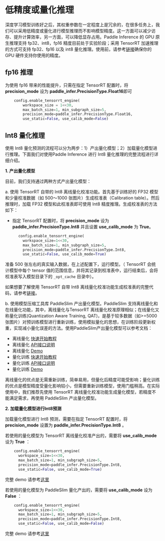 # 低精度或量化推理

深度学习模型训练好之后，其权重参数在一定程度上是冗余的，在很多任务上，我们可以采用低精度或量化进行模型推理而不影响模型精度。这一方面可以减少访存、提升计算效率，另一方面，可以降低显存占用。Paddle Inference 的 GPU 原生推理支持 fp32、int8，fp16 精度目前处于实验阶段；采用 TensorRT 加速推理的方式可支持 fp32、fp16 以及 int8 量化推理。使用前，请参考[链接](https://docs.nvidia.com/deeplearning/tensorrt/support-matrix/index.html)确保你的 GPU 硬件支持你使用的精度。

## fp16 推理

为使用 fp16 带来的性能提升，只需在指定 TensorRT 配置时，将 **precision_mode** 设为 **paddle_infer.PrecisionType.Float16**即可
```python
	config.enable_tensorrt_engine(
		workspace_size = 1<<30,
		max_batch_size=1, min_subgraph_size=5,
		precision_mode=paddle_infer.PrecisionType.Float16,
		use_static=False, use_calib_mode=False)
```

## Int8 量化推理

使用 Int8 量化预测的流程可以分为两步：1）产出量化模型；2）加载量化模型进行推理。下面我们对使用Paddle Inference 进行 Int8 量化推理的完整流程进行详细介绍。

**1. 产出量化模型**

目前，我们支持通过两种方式产出量化模型：

a. 使用 TensorRT 自带的 Int8 离线量化校准功能。首先基于训练好的 FP32 模型和少量校准数据（如 500～1000 张图片）生成校准表（Calibration table）。然后推理时，加载 FP32 模型和此校准表即可使用 Int8 精度推理。生成校准表的方法如下：

  - 指定 TensorRT 配置时，将 **precision_mode** 设为 **paddle_infer.PrecisionType.Int8** 并且设置 **use_calib_mode** 为 **True**。

```python
      config.enable_tensorrt_engine(
        workspace_size=1<<30,
        max_batch_size=1, min_subgraph_size=5,
        precision_mode=paddle_infer.PrecisionType.Int8,
        use_static=False, use_calib_mode=True)
```
准备 500 张左右的真实输入数据，在上述配置下，运行模型。（ TensorRT 会统计模型中每个 tensor 值的范围信息，并将其记录到校准表中，运行结束后，会将校准表写入模型目录下的 `_opt_cache` 目录中）。

如果想要了解使用 TensorRT 自带 Int8 离线量化校准功能生成校准表的完整代码，请参考[链接](https://github.com/PaddlePaddle/Paddle-Inference-Demo/blob/master/c%2B%2B/paddle-trt/trt_gen_calib_table_test.cc)。

b. 使用模型压缩工具库 PaddleSlim 产出量化模型。PaddleSlim 支持离线量化和在线量化功能，其中，离线量化与TensorRT 离线量化校准原理相似；在线量化又称量化训练(Quantization Aware Training, QAT)，是基于较多数据（如>=5000张图片）对预训练模型进行重新训练，使用模拟量化的思想，在训练阶段更新权重，实现减小量化误差的方法。使用PaddleSlim产出量化模型可以参考文档：
  
  - 离线量化 [快速开始教程](https://paddlepaddle.github.io/PaddleSlim/quick_start/quant_post_tutorial.html)
  - 离线量化 [API接口说明](https://paddlepaddle.github.io/PaddleSlim/api_cn/quantization_api.html#quant-post)
  - 离线量化 [Demo](https://github.com/PaddlePaddle/PaddleSlim/tree/release/1.1.0/demo/quant/quant_post)
  - 量化训练 [快速开始教程](https://github.com/PaddlePaddle/PaddleSlim/blob/develop/docs/zh_cn/quick_start/dygraph/dygraph_quant_aware_training_tutorial.md)
  - 量化训练 [API接口说明](https://paddlepaddle.github.io/PaddleSlim/api_cn/quantization_api.html#quant-aware)
  - 量化训练 [Demo](https://github.com/PaddlePaddle/PaddleSlim/tree/release/1.1.0/demo/quant/quant_aware)

离线量化的优点是无需重新训练，简单易用，但量化后精度可能受影响；量化训练的优点是模型精度受量化影响较小，但需要重新训练模型，使用门槛稍高。在实际使用中，我们推荐先使用 TensorRT 离线量化校准功能生成量化模型，若精度不能满足需求，再使用 PaddleSlim 产出量化模型。

**2. 加载量化模型进行Int8预测**       


加载量化模型进行 Int8 预测，需要在指定 TensorRT 配置时，将 **precision_mode** 设置为 **paddle_infer.PrecisionType.Int8** 。

若使用的量化模型为 TensorRT 离线量化校准产出的，需要将 **use_calib_mode** 设为 **True** ：

```python
    config.enable_tensorrt_engine(
      workspace_size=1<<30,
      max_batch_size=1, min_subgraph_size=5,
      precision_mode=paddle_infer.PrecisionType.Int8,
      use_static=False, use_calib_mode=True)
```

完整 demo 请参考[这里](https://github.com/PaddlePaddle/Paddle-Inference-Demo/tree/master/c%2B%2B/paddle-trt/README.md#%E5%8A%A0%E8%BD%BD%E6%A0%A1%E5%87%86%E8%A1%A8%E6%89%A7%E8%A1%8Cint8%E9%A2%84%E6%B5%8B)

若使用的量化模型为 PaddleSlim 量化产出的，需要将 **use_calib_mode** 设为 **False** ：

```python
    config.enable_tensorrt_engine(
      workspace_size=1<<30,
      max_batch_size=1, min_subgraph_size=5,
      precision_mode=paddle_infer.PrecisionType.Int8,
      use_static=False, use_calib_mode=False)
```

完整 demo 请参考[这里](https://github.com/PaddlePaddle/Paddle-Inference-Demo/tree/master/c%2B%2B/paddle-trt/README.md#%E4%B8%89%E4%BD%BF%E7%94%A8trt-%E5%8A%A0%E8%BD%BDpaddleslim-int8%E9%87%8F%E5%8C%96%E6%A8%A1%E5%9E%8B%E9%A2%84%E6%B5%8B)
